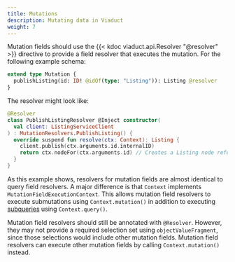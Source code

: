 ```yaml
---
title: Mutations
description: Mutating data in Viaduct
weight: 7
---
```


Mutation fields should use the {{< kdoc viaduct.api.Resolver "@resolver" >}} directive to provide a field resolver that executes the mutation. For the following example schema:

```graphql
extend type Mutation {
  publishListing(id: ID! @idOf(type: "Listing")): Listing @resolver
}
```

The resolver might look like:

```kotlin
@Resolver
class PublishListingResolver @Inject constructor(
  val client: ListingServiceClient
) : MutationResolvers.PublishListing() {
  override suspend fun resolve(ctx: Context): Listing {
    client.publish(ctx.arguments.id.internalID)
    return ctx.nodeFor(ctx.arguments.id) // Creates a Listing node reference
  }
}
```

As this example shows, resolvers for mutation fields are almost identical to query field resolvers. A major difference is that `Context` implements `MutationFieldExecutionContext`. This allows mutation field resolvers to execute submutations using `Context.mutation()` in addition to executing [subqueries](/docs/developers/resolvers/subqueries/) using `Context.query()`.

Mutation field resolvers should still be annotated with `@Resolver`. However, they may not provide a required selection set using `objectValueFragment`, since those selections would include other mutation fields. Mutation field resolvers can execute other mutation fields by calling `Context.mutation()` instead.
